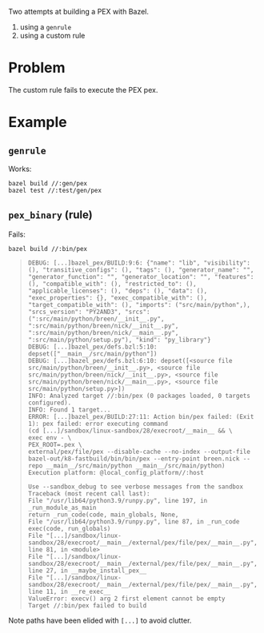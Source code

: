 Two attempts at building a PEX with Bazel.

1. using a `genrule`
2. using a custom rule

# Problem

The custom rule fails to execute the PEX pex.

# Example

## `genrule`

Works:

    bazel build //:gen/pex
    bazel test //:test/gen/pex

## `pex_binary` (rule)

Fails:

    bazel build //:bin/pex    

>     DEBUG: [...]bazel_pex/BUILD:9:6: {"name": "lib", "visibility": (), "transitive_configs": (), "tags": (), "generator_name": "", "generator_function": "", "generator_location": "", "features": (), "compatible_with": (), "restricted_to": (), "applicable_licenses": (), "deps": (), "data": (), "exec_properties": {}, "exec_compatible_with": (), "target_compatible_with": (), "imports": ("src/main/python",), "srcs_version": "PY2AND3", "srcs": (":src/main/python/breen/__init__.py", ":src/main/python/breen/nick/__init__.py", ":src/main/python/breen/nick/__main__.py", ":src/main/python/setup.py"), "kind": "py_library"}
>     DEBUG: [...]bazel_pex/defs.bzl:5:10: depset(["__main__/src/main/python"])
>     DEBUG: [...]bazel_pex/defs.bzl:6:10: depset([<source file src/main/python/breen/__init__.py>, <source file src/main/python/breen/nick/__init__.py>, <source file src/main/python/breen/nick/__main__.py>, <source file src/main/python/setup.py>])
>     INFO: Analyzed target //:bin/pex (0 packages loaded, 0 targets configured).
>     INFO: Found 1 target...
>     ERROR: [...]bazel_pex/BUILD:27:11: Action bin/pex failed: (Exit 1): pex failed: error executing command
>     (cd [...]/sandbox/linux-sandbox/28/execroot/__main__ && \
>     exec env - \
>     PEX_ROOT=.pex \
>     external/pex/file/pex --disable-cache --no-index --output-file bazel-out/k8-fastbuild/bin/bin/pex --entry-point breen.nick --repo __main__/src/main/python __main__/src/main/python)
>     Execution platform: @local_config_platform//:host
>     
>     Use --sandbox_debug to see verbose messages from the sandbox
>     Traceback (most recent call last):
>     File "/usr/lib64/python3.9/runpy.py", line 197, in _run_module_as_main
>     return _run_code(code, main_globals, None,
>     File "/usr/lib64/python3.9/runpy.py", line 87, in _run_code
>     exec(code, run_globals)
>     File "[...]/sandbox/linux-sandbox/28/execroot/__main__/external/pex/file/pex/__main__.py", line 81, in <module>     
>     File "[...]/sandbox/linux-sandbox/28/execroot/__main__/external/pex/file/pex/__main__.py", line 27, in __maybe_install_pex__
>     File "[...]/sandbox/linux-sandbox/28/execroot/__main__/external/pex/file/pex/__main__.py", line 11, in __re_exec__
>     ValueError: execv() arg 2 first element cannot be empty
>     Target //:bin/pex failed to build

Note paths have been elided with `[...]` to avoid clutter. 